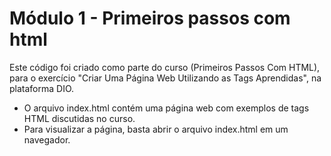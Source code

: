 # Módulo 1 - Primeiros passos com html
Este código foi criado como parte do curso (Primeiros Passos Com HTML), para o exercício "Criar Uma Página Web Utilizando as Tags Aprendidas", na plataforma DIO.

- O arquivo index.html contém uma página web com exemplos de tags HTML discutidas no curso.
- Para visualizar a página, basta abrir o arquivo index.html em um navegador.
